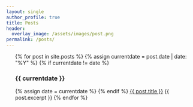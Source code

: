 ```yaml
---
layout: single
author_profile: true
title: Posts
header:
  overlay_image: /assets/images/post.png
permalink: /posts/
---
```


<ul>
{% for post in site.posts %}
  {% assign currentdate = post.date | date: "%Y" %}
  {% if currentdate != date %}
    <h3>{{ currentdate }}</h3>
    {% assign date = currentdate %} 
  {% endif %}
    <a href="{{ post.url }}">{{ post.title }}</a>
    {{ post.excerpt }}
{% endfor %}
</ul>